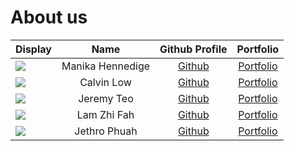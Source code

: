# About us

Display | Name | Github Profile | Portfolio 
--------|:----:|:--------------:|:---------:
![](https://via.placeholder.com/100.png?text=Photo) | Manika Hennedige | [Github](https://github.com/ManikaHennedige) | [Portfolio](team/ManikaHennedige.md)
![](https://via.placeholder.com/100.png?text=Photo) | Calvin Low | [Github](https://github.com/E0699194) | [Portfolio](team/e0699194.md)
![](https://via.placeholder.com/100.png?text=Photo) | Jeremy Teo | [Github](https://github.com/averliz) | [Portfolio](team/averliz.md)
![](https://via.placeholder.com/100.png?text=Photo) | Lam Zhi Fah | [Github](https://github.com/lamzf1998) | [Portfolio](team/lamzf1998.md)
![](https://via.placeholder.com/100.png?text=Photo) | Jethro Phuah | [Github](https://github.com/JethroPhuah) | [Portfolio](team/jethrophuah.md)
